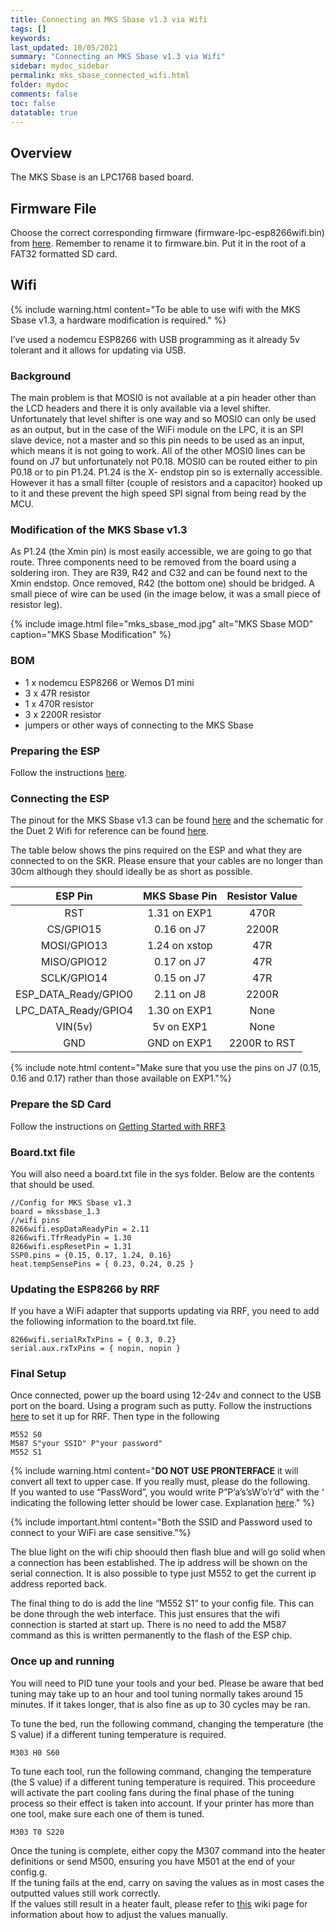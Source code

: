 ```yaml
---
title: Connecting an MKS Sbase v1.3 via Wifi
tags: []
keywords: 
last_updated: 10/05/2021
summary: "Connecting an MKS Sbase v1.3 via Wifi"
sidebar: mydoc_sidebar
permalink: mks_sbase_connected_wifi.html
folder: mydoc
comments: false
toc: false
datatable: true
---
```


## Overview

The MKS Sbase is an LPC1768 based board. 

## Firmware File

Choose the correct corresponding firmware (firmware-lpc-esp8266wifi.bin) from [here](https://github.com/gloomyandy/RepRapFirmware/releases). Remember to rename it to firmware.bin. Put it in the root of a FAT32 formatted SD card.   

## Wifi

{% include warning.html content="To be able to use wifi with the MKS Sbase v1.3, a hardware modification is required." %}

I’ve used a nodemcu ESP8266 with USB programming as it already 5v tolerant and it allows for updating via USB.

### Background

The main problem is that MOSI0 is not available at a pin header other than the LCD headers and there it is only available via a level shifter. 
Unfortunately that level shifter is one way and so MOSI0 can only be used as an output, but in the case of the WiFi module on the LPC, it is an SPI slave device, not a master and so this pin needs to be used as an input, which means it is not going to work. 
All of the other MOSI0 lines can be found on J7 but unfortunately not P0.18.
MOSI0 can be routed either to pin P0.18 or to pin P1.24. P1.24 is the X- endstop pin so is externally accessible. However it has a small filter (couple of resistors and a capacitor) hooked up to it and these prevent the high speed SPI signal from being read by the MCU.

### Modification of the MKS Sbase v1.3

As P1.24 (the Xmin pin) is most easily accessible, we are going to go that route.
Three components need to be removed from the board using a soldering iron.
They are R39, R42 and C32 and can be found next to the Xmin endstop.
Once removed, R42 (the bottom one) should be bridged. A small piece of wire can be used (in the image below, it was a small piece of resistor leg).

{% include image.html file="mks_sbase_mod.jpg" alt="MKS Sbase MOD" caption="MKS Sbase Modification" %}

### BOM

* 1 x nodemcu ESP8266 or Wemos D1 mini
* 3 x 47R resistor
* 1 x 470R resistor
* 3 x 2200R resistor
* jumpers or other ways of connecting to the MKS Sbase

### Preparing the ESP

Follow the instructions [here](lpc_esp.html).

### Connecting the ESP

The pinout for the MKS Sbase v1.3 can be found [here](https://github.com/bigtreetech/BIGTREETECH-SKR-V1.3/blob/master/BTT%20SKR%20V1.4/Hardware/BTT%20SKR%20V1.4PIN.pdf) and the schematic for the Duet 2 Wifi for reference can be found [here](https://github.com/T3P3/Duet/blob/master/Duet2/Duet2v1.04/DuetWifiv1.04a_Schematic.pdf). 

The table below shows the pins required on the ESP and what they are connected to on the SKR. Please ensure that your cables are no longer than 30cm although they should ideally be as short as possible.  

<div class="datatable-begin"></div>

| ESP Pin       | MKS Sbase Pin       | Resistor Value  |
| :-------------: |:-------------:| :---------------:|
| RST           | 1.31 on EXP1         | 470R            |
| CS/GPIO15     | 0.16 on J7        | 2200R           |
| MOSI/GPIO13   | 1.24 on xstop        | 47R             |
| MISO/GPIO12   | 0.17 on J7         | 47R             |
| SCLK/GPIO14  | 0.15 on J7         | 47R             |
| ESP_DATA_Ready/GPIO0   | 2.11 on J8         | 2200R             |
| LPC_DATA_Ready/GPIO4   | 1.30 on EXP1         | None            |
| VIN(5v)   | 5v on EXP1          | None             |
| GND   | GND on EXP1          | 2200R to RST             |

<div class="datatable-end"></div>

{% include note.html content="Make sure that you use the pins on J7 (0.15, 0.16 and 0.17) rather than those available on EXP1."%}

### Prepare the SD Card

Follow the instructions on [Getting Started with RRF3](getting_started.html)

### Board.txt file

You will also need a board.txt file in the sys folder. Below are the contents that should be used.

```
//Config for MKS Sbase v1.3
board = mkssbase_1.3
//wifi pins
8266wifi.espDataReadyPin = 2.11
8266wifi.TfrReadyPin = 1.30
8266wifi.espResetPin = 1.31
SSP0.pins = {0.15, 0.17, 1.24, 0.16}
heat.tempSensePins = { 0.23, 0.24, 0.25 }
```

### Updating the ESP8266 by RRF

If you have a WiFi adapter that supports updating via RRF, you need to add the following information to the board.txt file.  
```
8266wifi.serialRxTxPins = { 0.3, 0.2}
serial.aux.rxTxPins = { nopin, nopin }
```

### Final Setup

Once connected, power up the board using 12-24v and connect to the USB port on the board. Using a program such as putty. Follow the instructions [here](putty.html) to set it up for RRF. Then type in the following  

```
M552 S0
M587 S"your SSID" P"your password"
M552 S1
```

{% include warning.html content="**DO NOT USE PRONTERFACE** it will convert all text to upper case. If you really must, please do the following. <br/>  If you wanted to use “PassWord”, you would write P”P’a’s’sW’o’r’d” with the ‘ indicating the following letter should be lower case. Explanation [here](https://duet3d.dozuki.com/Wiki/Gcode#Section_M587_Add_WiFi_host_network_to_remembered_list_or_list_remembered_networks)." %}

{% include important.html content="Both the SSID and Password used to connect to your WiFi are case sensitive."%}

The blue light on the wifi chip shoould then flash blue and will go solid when a connection has been established. The ip address will be shown on the serial connection. It is also possible to type just M552 to get the current ip address reported back.

The final thing to do is add the line “M552 S1” to your config file. This can be done through the web interface. This just ensures that the wifi connection is started at start up. There is no need to add the M587 command as this is written permanently to the flash of the ESP chip.  

### Once up and running

You will need to PID tune your tools and your bed. Please be aware that bed tuning may take up to an hour and tool tuning normally takes around 15 minutes. If it takes longer, that is also fine as up to 30 cycles may be ran.  

To tune the bed, run the following command, changing the temperature (the S value) if a different tuning temperature is required.  
```
M303 H0 S60
```  

To tune each tool, run the following command, changing the temperature (the S value) if a different tuning temperature is required. This proceedure will activate the part cooling fans during the final phase of the tuning process so their effect is taken into account. If your printer has more than one tool, make sure each one of them is tuned.  
```
M303 T0 S220
```

Once the tuning is complete, either copy the M307 command into the heater definitions or send M500, ensuring you have M501 at the end of your config.g.  
If the tuning fails at the end, carry on saving the values as in most cases the outputted values still work correctly.  
If the values still result in a heater fault, please refer to [this](https://duet3d.dozuki.com/Wiki/Tuning_the_heater_temperature_control#Section_Setting_the_model_parameters_manually) wiki page for information about how to adjust the values manually.  